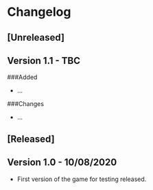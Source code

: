 # Changelog

[Unreleased]
-
Version 1.1 - TBC
-
###Added
- ...

###Changes
- ... 

[Released]
-
Version 1.0 - 10/08/2020
-
- First version of the game for testing released.



